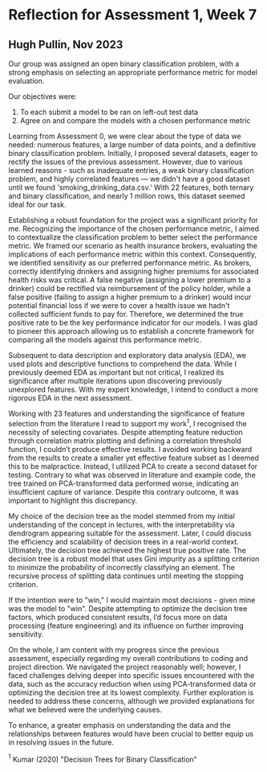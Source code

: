 # Reflection for Assessment 1, Week 7
## Hugh Pullin, Nov 2023

Our group was assigned an open binary classification problem, with a strong emphasis on selecting an appropriate performance metric for model evaluation.

Our objectives were:

1. To each submit a model to be ran on left-out test data
2. Agree on and compare the models with a chosen performance metric

Learning from Assessment 0, we were clear about the type of data we needed: numerous features, a large number of data points, and a definitive binary classification problem. Initially, I proposed several datasets, eager to rectify the issues of the previous assessment. However, due to various learned reasons - such as inadequate entries, a weak binary classification problem, and highly correlated features — we didn't have a good dataset until we found 'smoking_drinking_data.csv.' With 22 features, both ternary and binary classification, and nearly 1 million rows, this dataset seemed ideal for our task.

Establishing a robust foundation for the project was a significant priority for me. Recognizing the importance of the chosen performance metric, I aimed to contextualize the classification problem to better select the performance metric. We framed our scenario as health insurance brokers, evaluating the implications of each performance metric within this context. Consequently, we identified sensitivity as our preferred performance metric. As brokers, correctly identifying drinkers and assigning higher premiums for associated health risks was critical. A false negative (assigning a lower premium to a drinker) could be rectified via reimbursement of the policy holder, while a false positive (failing to assign a higher premium to a drinker) would incur potential financial loss if we were to cover a health issue we hadn't collected sufficient funds to pay for. Therefore, we determined the true positive rate to be the key performance indicator for our models. I was glad to pioneer this approach allowing us to establish a concrete framework for comparing all the models against this performance metric.

Subsequent to data description and exploratory data analysis (EDA), we used plots and descriptive functions to comprehend the data. While I previously deemed EDA as important but not critical, I realized its significance after multiple iterations upon discovering previously unexplored features. With my expert knowledge, I intend to conduct a more rigorous EDA in the next assessment.

Working with 23 features and understanding the significance of feature selection from the literature I read to support my work$^1$, I recognised the necessity of selecting covariates. Despite attempting feature reduction through correlation matrix plotting and defining a correlation threshold function, I couldn’t produce effective results. I avoided working backward from the results to create a smaller yet effective feature subset as I deemed this to be malpractice. Instead, I utilized PCA to create a second dataset for testing. Contrary to what was observed in literature and example code, the tree trained on PCA-transformed data performed worse, indicating an insufficient capture of variance. Despite this contrary outcome, it was important to highlight this discrepancy.

My choice of the decision tree as the model stemmed from my initial understanding of the concept in lectures, with the interpretability via dendrogram appearing suitable for the assessment. Later, I could discuss the efficiency and scalability of decision trees in a real-world context. Ultimately, the decision tree achieved the highest true positive rate. The decision tree is a robust model that uses Gini impurity as a splitting criterion to minimize the probability of incorrectly classifying an element. The recursive process of splitting data continues until meeting the stopping criterion.

If the intention were to "win," I would maintain most decisions - given mine was the model to "win". Despite attempting to optimize the decision tree factors, which produced consistent results, I’d focus more on data processing (feature engineering) and its influence on further improving sensitivity.

On the whole, I am content with my progress since the previous assessment, especially regarding my overall contributions to coding and project direction. We navigated the project reasonably well; however, I faced challenges delving deeper into specific issues encountered with the data, such as the accuracy reduction when using PCA-transformed data or optimizing the decision tree at its lowest complexity. Further exploration is needed to address these concerns, although we provided explanations for what we believed were the underlying causes.

To enhance, a greater emphasis on understanding the data and the relationships between features would have been crucial to better equip us in resolving issues in the future.

$^1$ Kumar (2020) "Decision Trees for Binary Classification"
